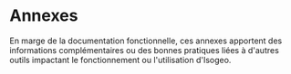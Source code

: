# Annexes

En marge de la documentation fonctionnelle, ces annexes apportent des informations complémentaires ou des bonnes pratiques liées à d'autres outils impactant le fonctionnement ou l'utilisation d'Isogeo.
